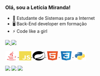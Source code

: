 ### Olá, sou a Letícia Miranda!

- 🔭 Estudante de Sistemas para a Internet
- 🖥️ Back-End developer em formação
- ⚡ Code like a girl

<div>
  <a href="https://github.com/aleticiamiranda">
  <img height="180em" src="https://github-readme-stats.vercel.app/api?username=aleticiamiranda&show_icons=true&theme=dracula&include_all_commits=true&count_private=true"/>
  <img height="180em" src="https://github-readme-stats.vercel.app/api/top-langs/?username=aleticiamiranda&layout=compact&langs_count=7&theme=dracula"/>
</div>
  
  
<div style="display: inline_block"><br>
  <img align="center" alt="Let-java" height="30" width="40" src="https://raw.githubusercontent.com/devicons/devicon/master/icons/java/java-plain.svg">
  <img align="center" alt="Let-Js" height="30" width="40" src="https://raw.githubusercontent.com/devicons/devicon/master/icons/javascript/javascript-plain.svg">
  <img align="center" alt="Let-Spring" height="30" width="40" src="https://raw.githubusercontent.com/devicons/devicon/master/icons/spring/spring-plain.svg">
  <img align="center" alt="Rafa-HTML" height="30" width="40" src="https://raw.githubusercontent.com/devicons/devicon/master/icons/html5/html5-original.svg">
  <img align="center" alt="Rafa-CSS" height="30" width="40" src="https://raw.githubusercontent.com/devicons/devicon/master/icons/css3/css3-original.svg">
  <img align="center" alt="Rafa-Python" height="30" width="40" src="https://raw.githubusercontent.com/devicons/devicon/master/icons/python/python-original.svg">
</div>
  
<div>
  <br>
  <a href="http://www.linkedin.com/in/letícia-mirandajp" target="_blank"><img src="https://img.shields.io/badge/-LinkedIn-%230077B5?style=for-the-badge&logo=linkedin&logoColor=white" target="_blank"></a> 
  <a href = "mailto:amirandaleticia@gmail.com"><img src="https://img.shields.io/badge/-Gmail-%23333?style=for-the-badge&logo=gmail&logoColor=white" target="_blank"></a>
  <a href="https://instagram.com/leticia.mranda" target="_blank"><img src="https://img.shields.io/badge/-Instagram-%23E4405F?style=for-the-badge&logo=instagram&logoColor=white" target="_blank"></a>
</div>
  
##

